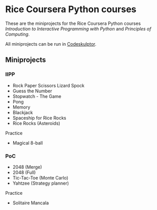 # Rice Coursera Python courses
These are the miniprojects for the Rice Coursera Python courses *Introduction to Interactive Programming with Python* and *Principles of Computing*.

All miniprojects can be run in [Codeskulptor](http://www.codeskulptor.org/).

## Miniprojects

### IIPP

- Rock Paper Scissors Lizard Spock
- Guess the Number
- Stopwatch - The Game
- Pong
- Memory
- Blackjack
- Spaceship for Rice Rocks
- Rice Rocks (Asteroids)

Practice
- Magical 8-ball

### PoC
- 2048 (Merge)
- 2048 (Full)
- Tic-Tac-Toe (Monte Carlo)
- Yahtzee (Strategy planner)

Practice
- Solitaire Mancala
